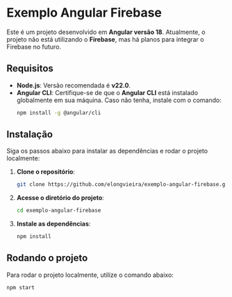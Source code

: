 # Exemplo Angular Firebase

Este é um projeto desenvolvido em **Angular versão 18**. Atualmente, o projeto não está utilizando o **Firebase**, mas há planos para integrar o Firebase no futuro.

## Requisitos

- **Node.js**: Versão recomendada é **v22.0**.
- **Angular CLI**: Certifique-se de que o **Angular CLI** está instalado globalmente em sua máquina. Caso não tenha, instale com o comando:
    ```bash
    npm install -g @angular/cli
    ```

## Instalação

Siga os passos abaixo para instalar as dependências e rodar o projeto localmente:

1. **Clone o repositório**:
    ```bash
    git clone https://github.com/elongvieira/exemplo-angular-firebase.git
    ```

2. **Acesse o diretório do projeto**:
    ```bash
    cd exemplo-angular-firebase
    ```

3. **Instale as dependências**:
    ```bash
    npm install
    ```

## Rodando o projeto

Para rodar o projeto localmente, utilize o comando abaixo:

```bash
npm start
